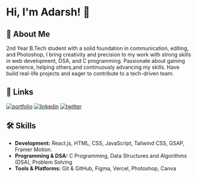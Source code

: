
# Hi, I'm Adarsh! 👋


## 🚀 About Me
2nd Year B.Tech student with a solid foundation in communication, editing, and Photoshop, I bring creativity and precision to my work with strong skills in web development, DSA, and C programming. Passionate about gaining experience, helping others,and continuously advancing my skills. Have build real-life projects and eager to contribute to a tech-driven team.


## 🔗 Links
[![portfolio](https://img.shields.io/badge/my_portfolio-000?style=for-the-badge&logo=ko-fi&logoColor=white)](https://adarsh-279.github.io/Portfolio/)
[![linkedin](https://img.shields.io/badge/linkedin-0A66C2?style=for-the-badge&logo=linkedin&logoColor=white)](https://www.linkedin.com/in/adarsh-shaw-02999b2a5)
[![twitter](https://img.shields.io/badge/twitter-1DA1F2?style=for-the-badge&logo=twitter&logoColor=white)](https://x.com/Adarsh_Shaw27?t=AIQqcU0W6xoJwg4FE0elgw&s=09)


## 🛠 Skills
- **Development:** React.js, HTML, CSS, JavaScript, Tailwind CSS, GSAP, Framer Motion.
- **Programming & DSA:** C Programming, Data Structures and Algorithms (DSA), Problem Solving
- **Tools & Platforms:** Git & GitHub, Figma, Vercel, Photoshop, Canva
